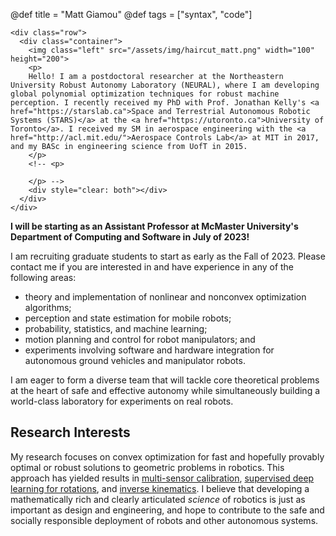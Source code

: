 @def title = "Matt Giamou"
@def tags = ["syntax", "code"]

~~~
<div class="row">
  <div class="container">
    <img class="left" src="/assets/img/haircut_matt.png" width="100" height="200">
    <p>
    Hello! I am a postdoctoral researcher at the Northeastern University Robust Autonomy Laboratory (NEURAL), where I am developing global polynomial optimization techniques for robust machine perception. I recently received my PhD with Prof. Jonathan Kelly's <a href="https://starslab.ca">Space and Terrestrial Autonomous Robotic Systems (STARS)</a> at the <a href="https://utoronto.ca">University of Toronto</a>. I received my SM in aerospace engineering with the <a href="http://acl.mit.edu/">Aerospace Controls Lab</a> at MIT in 2017, and my BASc in engineering science from UofT in 2015.
    </p>
    <!-- <p>
  
    </p> -->
    <div style="clear: both"></div>  
  </div>
</div>
~~~

**I will be starting as an Assistant Professor at McMaster University's Department of Computing and Software in July of 2023!**

I am recruiting graduate students to start as early as the Fall of 2023. Please contact me if you are interested in and have experience in any of the following areas:

* theory and implementation of nonlinear and nonconvex optimization algorithms;
* perception and state estimation for mobile robots;
* probability, statistics, and machine learning;
* motion planning and control for robot manipulators; and
* experiments involving software and hardware integration for autonomous ground vehicles and manipulator robots.

I am eager to form a diverse team that will tackle core theoretical problems at the heart of safe and effective autonomy while simultaneously building a world-class laboratory for experiments on real robots.

## Research Interests

My research focuses on convex optimization for fast and hopefully provably optimal or robust solutions to geometric problems in robotics. This approach has yielded results in [multi-sensor calibration](https://arxiv.org/abs/2005.08298), [supervised deep learning for rotations](https://arxiv.org/abs/2006.01031), and [inverse kinematics](https://arxiv.org/abs/1909.09318). I believe that developing a mathematically rich and clearly articulated _science_ of robotics is just as important as design and engineering, and hope to contribute to the safe and socially responsible deployment of robots and other autonomous systems.
